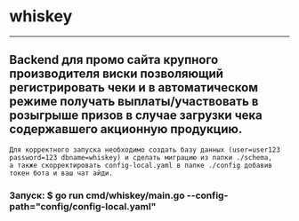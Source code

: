 # whiskey

---
Backend для промо сайта крупного производителя виски позволяющий регистрировать чеки и в автоматическом
режиме получать выплаты/участвовать в розыгрыше призов в случае загрузки чека содержавшего
акционную продукцию.
---

    Для корректного запуска необходимо создать базу данных (user=user123 password=123 dbname=whiskey) и сделать миграцию из папки ./schema,
    а также скорректировать config-local.yaml в папке ./config добавив токен бота и ваш чат айди.

### Запуск: $ go run cmd/whiskey/main.go --config-path="config/config-local.yaml"

